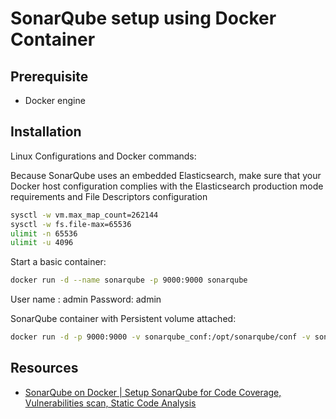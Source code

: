 # SonarQube setup using Docker Container

## Prerequisite

* Docker engine

## Installation

Linux Configurations and Docker commands:

Because SonarQube uses an embedded Elasticsearch, make sure that your Docker host configuration complies with the Elasticsearch production mode requirements and File Descriptors configuration

```sh
sysctl -w vm.max_map_count=262144
sysctl -w fs.file-max=65536
ulimit -n 65536
ulimit -u 4096
```

Start a basic container:

```sh
docker run -d --name sonarqube -p 9000:9000 sonarqube
```

User name : admin
Password: admin

SonarQube container with Persistent volume attached:

```sh
docker run -d -p 9000:9000 -v sonarqube_conf:/opt/sonarqube/conf -v sonarqube_extensions:/opt/sonarqube/extensions -v sonarqube_logs:/opt/sonarqube/logs -v sonarqube_data:/opt/sonarqube/data sonarqube
```

## Resources

* [SonarQube on Docker | Setup SonarQube for Code Coverage, Vulnerabilities scan, Static Code Analysis](https://www.youtube.com/watch?v=ZAfMauwNFuQ&list=PLVx1qovxj-akoYTAboxT1AbHlPmrvRYYZ&index=13)

